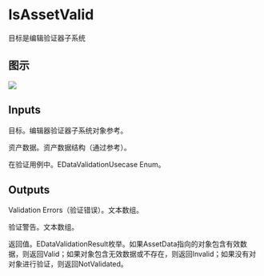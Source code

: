 # IsAssetValid

目标是编辑验证器子系统

## 图示

![]($-20221218-18015384.png)

## Inputs

目标。编辑器验证器子系统对象参考。

资产数据。资产数据结构（通过参考）。

在验证用例中。EDataValidationUsecase Enum。 

## Outputs

Validation Errors（验证错误）。文本数组。

验证警告。文本数组。

返回值。EDataValidationResult枚举。如果AssetData指向的对象包含有效数据，则返回Valid；如果对象包含无效数据或不存在，则返回Invalid；如果没有对对象进行验证，则返回NotValidated。
